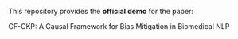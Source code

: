 This repository provides the **official demo** for the paper:

CF-CKP: A Causal Framework for Bias Mitigation in Biomedical NLP
